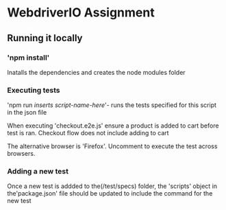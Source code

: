 # WebdriverIO Assignment

## Running it locally

### 'npm install'
Inatalls the dependencies and creates the node modules folder <br/>

### Executing tests

'npm run *inserts script-name-here*'- runs the tests specified for this script in the json file <br />

When executing 'checkout.e2e.js' ensure a product is added to cart before test is ran. Checkout flow does not include adding to cart <br />

The alternative browser is 'Firefox'. Uncomment to execute the test across browsers.



### Adding a new test
Once a new test is addded to the(/test/specs) folder, the 'scripts' object in the'package.json' file should be updated to include the command for the new test